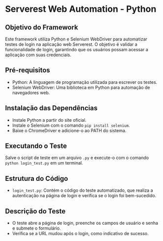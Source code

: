# Serverest Web Automation - Python

## Objetivo do Framework
Este framework utiliza Python e Selenium WebDriver para automatizar testes de login na aplicação web Serverest. O objetivo é validar a funcionalidade de login, garantindo que os usuários possam acessar a aplicação com suas credenciais.

## Pré-requisitos
- Python: A linguagem de programação utilizada para escrever os testes.
- Selenium WebDriver: Uma biblioteca em Python para automação de navegadores web.

## Instalação das Dependências
- Instale Python a partir do site oficial.
- Instale o Selenium com o comando `pip install selenium`.
- Baixe o ChromeDriver e adicione-o ao PATH do sistema.

## Executando o Teste
Salve o script de teste em um arquivo `.py` e execute-o com o comando `python login_test.py` em um terminal.

## Estrutura do Código
- `login_test.py`: Contém o código do teste automatizado, que realiza a autenticação na página de login e verifica se o login foi bem-sucedido.

## Descrição do Teste
- O teste abre a página de login, preenche os campos de usuário e senha e submete o formulário.
- Verifica se a URL mudou após o login, como indicativo de sucesso.